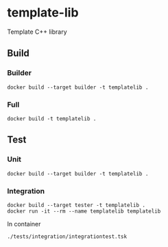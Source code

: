 # template-lib
Template C++ library

## Build

### Builder
```
docker build --target builder -t templatelib .
```

### Full
```
docker build -t templatelib .
```

## Test

### Unit
```
docker build --target builder -t templatelib .
```

### Integration
```
docker build --target tester -t templatelib .
docker run -it --rm --name templatelib templatelib
```

In container
```
./tests/integration/integrationtest.tsk
```
